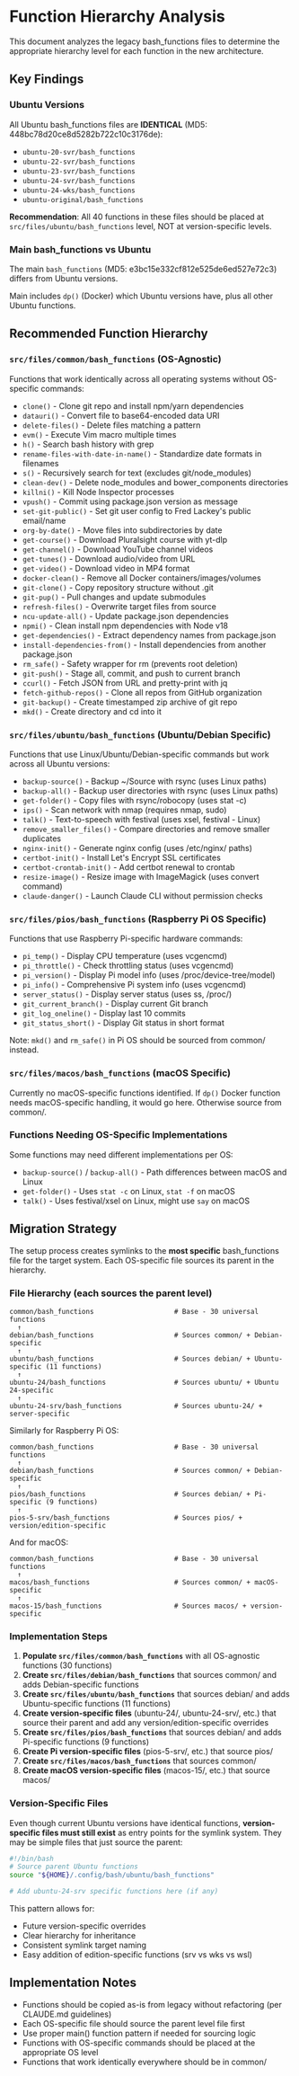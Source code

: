 # Function Hierarchy Analysis

This document analyzes the legacy bash_functions files to determine the appropriate hierarchy level for each function in the new architecture.

## Key Findings

### Ubuntu Versions
All Ubuntu bash_functions files are **IDENTICAL** (MD5: 448bc78d20ce8d5282b722c10c3176de):
- `ubuntu-20-svr/bash_functions`
- `ubuntu-22-svr/bash_functions`
- `ubuntu-23-svr/bash_functions`
- `ubuntu-24-svr/bash_functions`
- `ubuntu-24-wks/bash_functions`
- `ubuntu-original/bash_functions`

**Recommendation**: All 40 functions in these files should be placed at `src/files/ubuntu/bash_functions` level, NOT at version-specific levels.

### Main bash_functions vs Ubuntu
The main `bash_functions` (MD5: e3bc15e332cf812e525de6ed527e72c3) differs from Ubuntu versions.

Main includes `dp()` (Docker) which Ubuntu versions have, plus all other Ubuntu functions.

## Recommended Function Hierarchy

### `src/files/common/bash_functions` (OS-Agnostic)

Functions that work identically across all operating systems without OS-specific commands:

- `clone()` - Clone git repo and install npm/yarn dependencies
- `datauri()` - Convert file to base64-encoded data URI
- `delete-files()` - Delete files matching a pattern
- `evm()` - Execute Vim macro multiple times
- `h()` - Search bash history with grep
- `rename-files-with-date-in-name()` - Standardize date formats in filenames
- `s()` - Recursively search for text (excludes git/node_modules)
- `clean-dev()` - Delete node_modules and bower_components directories
- `killni()` - Kill Node Inspector processes
- `vpush()` - Commit using package.json version as message
- `set-git-public()` - Set git user config to Fred Lackey's public email/name
- `org-by-date()` - Move files into subdirectories by date
- `get-course()` - Download Pluralsight course with yt-dlp
- `get-channel()` - Download YouTube channel videos
- `get-tunes()` - Download audio/video from URL
- `get-video()` - Download video in MP4 format
- `docker-clean()` - Remove all Docker containers/images/volumes
- `git-clone()` - Copy repository structure without .git
- `git-pup()` - Pull changes and update submodules
- `refresh-files()` - Overwrite target files from source
- `ncu-update-all()` - Update package.json dependencies
- `npmi()` - Clean install npm dependencies with Node v18
- `get-dependencies()` - Extract dependency names from package.json
- `install-dependencies-from()` - Install dependencies from another package.json
- `rm_safe()` - Safety wrapper for rm (prevents root deletion)
- `git-push()` - Stage all, commit, and push to current branch
- `ccurl()` - Fetch JSON from URL and pretty-print with jq
- `fetch-github-repos()` - Clone all repos from GitHub organization
- `git-backup()` - Create timestamped zip archive of git repo
- `mkd()` - Create directory and cd into it

### `src/files/ubuntu/bash_functions` (Ubuntu/Debian Specific)

Functions that use Linux/Ubuntu/Debian-specific commands but work across all Ubuntu versions:

- `backup-source()` - Backup ~/Source with rsync (uses Linux paths)
- `backup-all()` - Backup user directories with rsync (uses Linux paths)
- `get-folder()` - Copy files with rsync/robocopy (uses stat -c)
- `ips()` - Scan network with nmap (requires nmap, sudo)
- `talk()` - Text-to-speech with festival (uses xsel, festival - Linux)
- `remove_smaller_files()` - Compare directories and remove smaller duplicates
- `nginx-init()` - Generate nginx config (uses /etc/nginx/ paths)
- `certbot-init()` - Install Let's Encrypt SSL certificates
- `certbot-crontab-init()` - Add certbot renewal to crontab
- `resize-image()` - Resize image with ImageMagick (uses convert command)
- `claude-danger()` - Launch Claude CLI without permission checks

### `src/files/pios/bash_functions` (Raspberry Pi OS Specific)

Functions that use Raspberry Pi-specific hardware commands:

- `pi_temp()` - Display CPU temperature (uses vcgencmd)
- `pi_throttle()` - Check throttling status (uses vcgencmd)
- `pi_version()` - Display Pi model info (uses /proc/device-tree/model)
- `pi_info()` - Comprehensive Pi system info (uses vcgencmd)
- `server_status()` - Display server status (uses ss, /proc/)
- `git_current_branch()` - Display current Git branch
- `git_log_oneline()` - Display last 10 commits
- `git_status_short()` - Display Git status in short format

Note: `mkd()` and `rm_safe()` in Pi OS should be sourced from common/ instead.

### `src/files/macos/bash_functions` (macOS Specific)

Currently no macOS-specific functions identified. If `dp()` Docker function needs macOS-specific handling, it would go here. Otherwise source from common/.

### Functions Needing OS-Specific Implementations

Some functions may need different implementations per OS:

- `backup-source()` / `backup-all()` - Path differences between macOS and Linux
- `get-folder()` - Uses `stat -c` on Linux, `stat -f` on macOS
- `talk()` - Uses festival/xsel on Linux, might use `say` on macOS

## Migration Strategy

The setup process creates symlinks to the **most specific** bash_functions file for the target system. Each OS-specific file sources its parent in the hierarchy.

### File Hierarchy (each sources the parent level)

```
common/bash_functions                    # Base - 30 universal functions
  ↑
debian/bash_functions                    # Sources common/ + Debian-specific
  ↑
ubuntu/bash_functions                    # Sources debian/ + Ubuntu-specific (11 functions)
  ↑
ubuntu-24/bash_functions                 # Sources ubuntu/ + Ubuntu 24-specific
  ↑
ubuntu-24-srv/bash_functions             # Sources ubuntu-24/ + server-specific
```

Similarly for Raspberry Pi OS:
```
common/bash_functions                    # Base - 30 universal functions
  ↑
debian/bash_functions                    # Sources common/ + Debian-specific
  ↑
pios/bash_functions                      # Sources debian/ + Pi-specific (9 functions)
  ↑
pios-5-srv/bash_functions                # Sources pios/ + version/edition-specific
```

And for macOS:
```
common/bash_functions                    # Base - 30 universal functions
  ↑
macos/bash_functions                     # Sources common/ + macOS-specific
  ↑
macos-15/bash_functions                  # Sources macos/ + version-specific
```

### Implementation Steps

1. **Populate `src/files/common/bash_functions`** with all OS-agnostic functions (30 functions)
2. **Create `src/files/debian/bash_functions`** that sources common/ and adds Debian-specific functions
3. **Create `src/files/ubuntu/bash_functions`** that sources debian/ and adds Ubuntu-specific functions (11 functions)
4. **Create version-specific files** (ubuntu-24/, ubuntu-24-srv/, etc.) that source their parent and add any version/edition-specific overrides
5. **Create `src/files/pios/bash_functions`** that sources debian/ and adds Pi-specific functions (9 functions)
6. **Create Pi version-specific files** (pios-5-srv/, etc.) that source pios/
7. **Create `src/files/macos/bash_functions`** that sources common/
8. **Create macOS version-specific files** (macos-15/, etc.) that source macos/

### Version-Specific Files

Even though current Ubuntu versions have identical functions, **version-specific files must still exist** as entry points for the symlink system. They may be simple files that just source the parent:

```bash
#!/bin/bash
# Source parent Ubuntu functions
source "${HOME}/.config/bash/ubuntu/bash_functions"

# Add ubuntu-24-srv specific functions here (if any)
```

This pattern allows for:
- Future version-specific overrides
- Clear hierarchy for inheritance
- Consistent symlink target naming
- Easy addition of edition-specific functions (srv vs wks vs wsl)

## Implementation Notes

- Functions should be copied as-is from legacy without refactoring (per CLAUDE.md guidelines)
- Each OS-specific file should source the parent level file first
- Use proper main() function pattern if needed for sourcing logic
- Functions with OS-specific commands should be placed at the appropriate OS level
- Functions that work identically everywhere should be in common/
